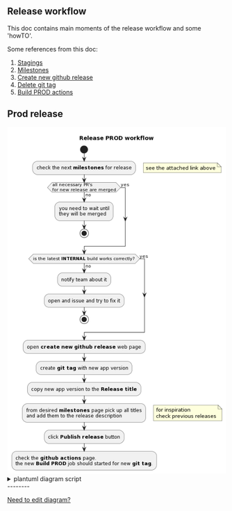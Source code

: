 ## Release workflow

This doc contains main moments of the release workflow and some 'howTO'.

Some references from this doc:

1. [Stagings](./STAGINGS.md)
2. [Milestones](https://github.com/kazky-dytynstva/mobile-app/milestones)
3. [Create new github release](https://github.com/kazky-dytynstva/mobile-app/releases/new)
4. [Delete git tag](https://github.com/kazky-dytynstva/mobile-app/tags)
5. [Build PROD actions](https://github.com/kazky-dytynstva/mobile-app/actions/workflows/build_prod.yaml)

## Prod release

<img src="./arts/release_prod_workflow.png" alt="Release prod workflow"/>

<details>
    <summary>plantuml diagram script</summary>

    @startuml
    title: Release PROD workflow
      start
      :check the next **milestones** for release;
        floating note right: see the attached link above
      if (all necessary PR's\nfor new release are merged) then (no)
        :you need to wait until\nthey will be merged;
        stop;
      else (yes) 
      endif
      if (is the latest **INTERNAL** build works correctly?) then (no)
        :notify team about it;
        :open and issue and try to fix it;
        stop;
      else (yes) 
      endif
      :open **create new github release** web page;
      :create **git tag** with new app version;
      :copy new app version to the **Release title**;
      :from desired **milestones** page pick up all titles\nand add them to the release description;
        floating note right: for inspiration\ncheck previous releases
      :click **Publish release** button;
      :check the **github actions** page.\nthe new **Build PROD** job should started for new **git tag**.;
    @enduml
</details>
--------

[Need to edit diagram?](edit_plantuml_diagrams.md)